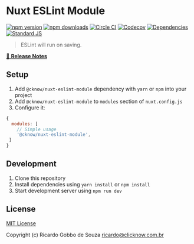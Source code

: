 # Nuxt ESLint Module

[![npm version][npm-version-src]][npm-version-href]
[![npm downloads][npm-downloads-src]][npm-downloads-href]
[![Circle CI][circle-ci-src]][circle-ci-href]
[![Codecov][codecov-src]][codecov-href]
[![Dependencies][david-dm-src]][david-dm-href]
[![Standard JS][standard-js-src]][standard-js-href]

> ESLint will run on saving.

[📖 **Release Notes**](./CHANGELOG.md)

## Setup

1. Add `@cknow/nuxt-eslint-module` dependency with `yarn` or `npm` into your project
2. Add `@cknow/nuxt-eslint-module` to `modules` section of `nuxt.config.js`
3. Configure it:

```js
{
  modules: [
    // Simple usage
    '@cknow/nuxt-eslint-module',
 ]
}
```

## Development

1. Clone this repository
2. Install dependencies using `yarn install` or `npm install`
3. Start development server using `npm run dev`

## License

[MIT License](./LICENSE)

Copyright (c) Ricardo Gobbo de Souza <ricardo@clicknow.com.br>

<!-- Badges -->
[npm-version-src]: https://img.shields.io/npm/dt/@cknow/nuxt-eslint-module.svg?style=flat-square
[npm-version-href]: https://npmjs.com/package/@cknow/nuxt-eslint-module

[npm-downloads-src]: https://img.shields.io/npm/v/@cknow/nuxt-eslint-module/latest.svg?style=flat-square
[npm-downloads-href]: https://npmjs.com/package/@cknow/nuxt-eslint-module

[circle-ci-src]: https://img.shields.io/circleci/project/github/cknow/nuxt-eslint-module.svg?style=flat-square
[circle-ci-href]: https://circleci.com/gh/cknow/nuxt-eslint-module

[codecov-src]: https://img.shields.io/codecov/c/github/cknow/nuxt-eslint-module.svg?style=flat-square
[codecov-href]: https://codecov.io/gh/cknow/nuxt-eslint-module

[david-dm-src]: https://david-dm.org/cknow/nuxt-eslint-module/status.svg?style=flat-square
[david-dm-href]: https://david-dm.org/cknow/nuxt-eslint-module

[standard-js-src]: https://img.shields.io/badge/code_style-standard-brightgreen.svg?style=flat-square
[standard-js-href]: https://standardjs.com
